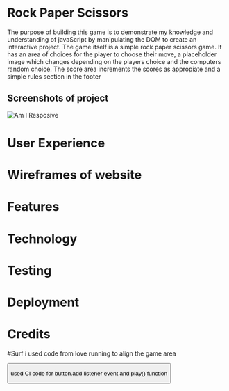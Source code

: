# Rock Paper Scissors

The purpose of building this game is to demonstrate my knowledge and understanding of javaScript by manipulating the DOM to create an interactive project. The game itself is a simple rock paper scissors game. It has an area of choices for the player to choose their move, a placeholder image which changes depending on the players choice and the computers random choice. The score area increments the scores as appropiate and a simple rules section in the footer

## Screenshots of project
![Am I Resposive](<img width="960" alt="2021-10-31 (1)" src="https://user-images.githubusercontent.com/87449935/139578471-70434cd7-21ce-470d-add2-6fce691a77df.png">)

# User Experience

# Wireframes of website

# Features

# Technology

# Testing

# Deployment

# Credits

#Surf
i used code from love running to align the game area

<button aria-label="rock" data-choice="0" class="rock">

used CI code for button.add listener event and play() function
